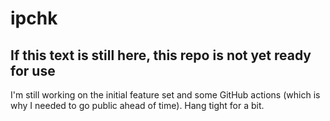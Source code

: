 # ipchk
## If this text is still here, this repo is not yet ready for use
I'm still working on the initial feature set and some GitHub actions (which is why I needed to go public ahead of time). Hang tight for a bit.

